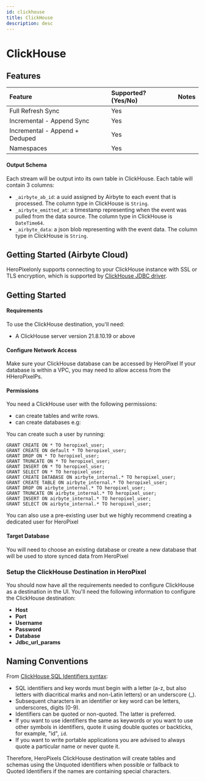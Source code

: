 ```yaml
---
id: clickhouse
title: ClickHouse
description: desc
---
```


# ClickHouse

## Features

| Feature                        | Supported?\(Yes/No\) | Notes |
| :----------------------------- | :------------------- | :---- |
| Full Refresh Sync              | Yes                  |       |
| Incremental - Append Sync      | Yes                  |       |
| Incremental - Append + Deduped | Yes                  |       |
| Namespaces                     | Yes                  |       |

#### Output Schema

Each stream will be output into its own table in ClickHouse. Each table will contain 3 columns:

- `_airbyte_ab_id`: a uuid assigned by Airbyte to each event that is processed. The column type in ClickHouse is `String`.
- `_airbyte_emitted_at`: a timestamp representing when the event was pulled from the data source. The column type in ClickHouse is `DateTime64`.
- `_airbyte_data`: a json blob representing with the event data. The column type in ClickHouse is `String`.

## Getting Started \(Airbyte Cloud\)

HeroPixelonly supports connecting to your ClickHouse instance with SSL or TLS encryption, which is supported by [ClickHouse JDBC driver](https://github.com/ClickHouse/clickhouse-jdbc).

## Getting Started

#### Requirements

To use the ClickHouse destination, you'll need:

- A ClickHouse server version 21.8.10.19 or above

#### Configure Network Access

Make sure your ClickHouse database can be accessed by HeroPixel If your database is within a VPC, you may need to allow access from the HHeroPixelPs.

#### **Permissions**

You need a ClickHouse user with the following permissions:

- can create tables and write rows.
- can create databases e.g:

You can create such a user by running:

```
GRANT CREATE ON * TO heropixel_user;
GRANT CREATE ON default * TO heropixel_user;
GRANT DROP ON * TO heropixel_user;
GRANT TRUNCATE ON * TO heropixel_user;
GRANT INSERT ON * TO heropixel_user;
GRANT SELECT ON * TO heropixel_user;
GRANT CREATE DATABASE ON airbyte_internal.* TO heropixel_user;
GRANT CREATE TABLE ON airbyte_internal.* TO heropixel_user;
GRANT DROP ON airbyte_internal.* TO heropixel_user;
GRANT TRUNCATE ON airbyte_internal.* TO heropixel_user;
GRANT INSERT ON airbyte_internal.* TO heropixel_user;
GRANT SELECT ON airbyte_internal.* TO heropixel_user;
```

You can also use a pre-existing user but we highly recommend creating a dedicated user for HeroPixel

#### Target Database

You will need to choose an existing database or create a new database that will be used to store synced data from HeroPixel

### Setup the ClickHouse Destination in HeroPixel

You should now have all the requirements needed to configure ClickHouse as a destination in the UI. You'll need the following information to configure the ClickHouse destination:

- **Host**
- **Port**
- **Username**
- **Password**
- **Database**
- **Jdbc_url_params**

## Naming Conventions

From [ClickHouse SQL Identifiers syntax](https://clickhouse.com/docs/en/sql-reference/syntax/):

- SQL identifiers and key words must begin with a letter \(a-z, but also letters with diacritical marks and non-Latin letters\) or an underscore \(\_\).
- Subsequent characters in an identifier or key word can be letters, underscores, digits \(0-9\).
- Identifiers can be quoted or non-quoted. The latter is preferred.
- If you want to use identifiers the same as keywords or you want to use other symbols in identifiers, quote it using double quotes or backticks, for example, "id", `id`.
- If you want to write portable applications you are advised to always quote a particular name or never quote it.

Therefore, HeroPixels ClickHouse destination will create tables and schemas using the Unquoted identifiers when possible or fallback to Quoted Identifiers if the names are containing special characters.
